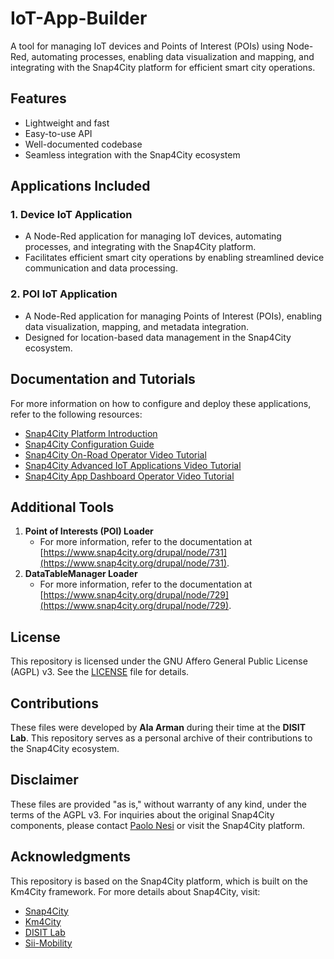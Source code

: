 # IoT-App-Builder

A tool for managing IoT devices and Points of Interest (POIs) using Node-Red, automating processes, enabling data visualization and mapping, and integrating with the Snap4City platform for efficient smart city operations.

## Features
- Lightweight and fast
- Easy-to-use API
- Well-documented codebase
- Seamless integration with the Snap4City ecosystem

## Applications Included
### 1. **Device IoT Application**
   - A Node-Red application for managing IoT devices, automating processes, and integrating with the Snap4City platform.
   - Facilitates efficient smart city operations by enabling streamlined device communication and data processing.

### 2. **POI IoT Application**
   - A Node-Red application for managing Points of Interest (POIs), enabling data visualization, mapping, and metadata integration.
   - Designed for location-based data management in the Snap4City ecosystem.

## Documentation and Tutorials
For more information on how to configure and deploy these applications, refer to the following resources:
- [Snap4City Platform Introduction](https://www.snap4city.org/drupal/node/116)
- [Snap4City Configuration Guide](https://www.snap4city.org/drupal/node/303)
- [Snap4City On-Road Operator Video Tutorial](https://www.snap4city.org/download/video/snap4city-onroadoperator-cityoperator.mp4)
- [Snap4City Advanced IoT Applications Video Tutorial](https://www.snap4city.org/download/video/07%20-%20advanced%20iot%20application.mp4)
- [Snap4City App Dashboard Operator Video Tutorial](https://www.snap4city.org/download/video/snap4city-apdash-operator.mp4)

## Additional Tools
1. **Point of Interests (POI) Loader**
   - For more information, refer to the documentation at [https://www.snap4city.org/drupal/node/731](https://www.snap4city.org/drupal/node/731).
2. **DataTableManager Loader**
   - For more information, refer to the documentation at [https://www.snap4city.org/drupal/node/729](https://www.snap4city.org/drupal/node/729).

## License
This repository is licensed under the GNU Affero General Public License (AGPL) v3. See the [LICENSE](LICENSE) file for details.

## Contributions
These files were developed by **Ala Arman** during their time at the **DISIT Lab**. This repository serves as a personal archive of their contributions to the Snap4City ecosystem.

## Disclaimer
These files are provided "as is," without warranty of any kind, under the terms of the AGPL v3. For inquiries about the original Snap4City components, please contact [Paolo Nesi](mailto:Paolo.nesi@unifi.it) or visit the Snap4City platform.

## Acknowledgments
This repository is based on the Snap4City platform, which is built on the Km4City framework. For more details about Snap4City, visit:
- [Snap4City](https://www.snap4city.org)
- [Km4City](https://www.km4city.org)
- [DISIT Lab](https://www.disit.org)
- [Sii-Mobility](https://www.sii-mobility.org)
